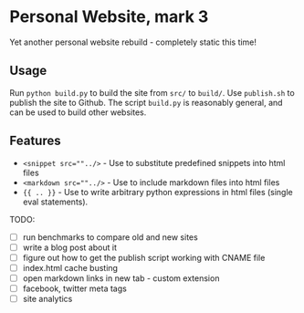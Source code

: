 # Personal Website, mark 3
Yet another personal website rebuild - completely static this time!

## Usage
Run `python build.py` to build the site from `src/` to `build/`. Use `publish.sh` to publish the site to Github. The script `build.py` is reasonably general, and can be used to build other websites.

## Features
 - `<snippet src=""../>` - Use to substitute predefined snippets into html files
 - `<markdown src=""../>` - Use to include markdown files into html files
 - `{{ .. }}` - Use to write arbitrary python expressions in html files (single eval statements).
 
TODO:
 - [ ] run benchmarks to compare old and new sites
 - [ ] write a blog post about it
 - [ ] figure out how to get the publish script working with CNAME file
 - [ ] index.html cache busting
 - [ ] open markdown links in new tab - custom extension
 - [ ] facebook, twitter meta tags
 - [ ] site analytics
